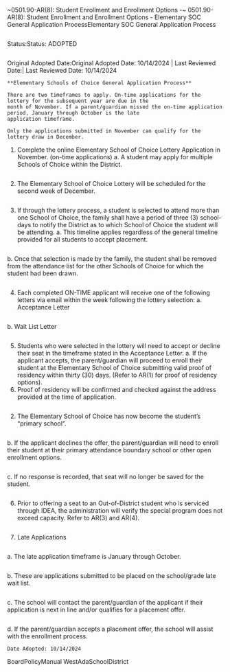 ~0501.90-AR(8): Student Enrollment and Enrollment Options -~
 0501.90-AR(8): Student Enrollment and Enrollment Options -
Elementary SOC General Application ProcessElementary SOC General Application Process
```
```
Status:Status: ADOPTED
```
```
Original Adopted Date:Original Adopted Date: 10/14/2024 | Last Reviewed Date:| Last Reviewed Date: 10/14/2024
```
**Elementary Schools of Choice General Application Process**

There are two timeframes to apply. On-time applications for the lottery for the subsequent year are due in the
month of November. If a parent/guardian missed the on-time application period, January through October is the late
application timeframe.

Only the applications submitted in November can qualify for the lottery draw in December.

```
1. Complete the online Elementary School of Choice Lottery Application in November. (on-time applications)
a. A student may apply for multiple Schools of Choice within the District.
```
```
2. The Elementary School of Choice Lottery will be scheduled for the second week of December.
```
```
3. If through the lottery process, a student is selected to attend more than one School of Choice, the family shall
have a period of three (3) school-days to notify the District as to which School of Choice the student will be
attending.
a. This timeline applies regardless of the general timeline provided for all students to accept placement.
```
```
b. Once that selection is made by the family, the student shall be removed from the attendance list for the
other Schools of Choice for which the student had been drawn.
```
```
4. Each completed ON-TIME applicant will receive one of the following letters via email within the week
following the lottery selection:
a. Acceptance Letter
```
```
b. Wait List Letter
```
```
5. Students who were selected in the lottery will need to accept or decline their seat in the timeframe stated in
the Acceptance Letter.
a. If the applicant accepts, the parent/guardian will proceed to enroll their student at the Elementary
School of Choice submitting valid proof of residency within thirty (30) days. (Refer to AR(1) for proof of
residency options).
1. Proof of residency will be confirmed and checked against the address provided at the time of
application.
```
```
2. The Elementary School of Choice has now become the student’s “primary school”.
```
```
b. If the applicant declines the offer, the parent/guardian will need to enroll their student at their primary
attendance boundary school or other open enrollment options.
```
```
c. If no response is recorded, that seat will no longer be saved for the student.
```
```
6. Prior to offering a seat to an Out-of-District student who is serviced through IDEA, the administration will
verify the special program does not exceed capacity. Refer to AR(3) and AR(4).
```
```
7. Late Applications
```
```
a. The late application timeframe is January through October.
```
```
b. These are applications submitted to be placed on the school/grade late wait list.
```
```
c. The school will contact the parent/guardian of the applicant if their application is next in line and/or
qualifies for a placement offer.
```
```
d. If the parent/guardian accepts a placement offer, the school will assist with the enrollment process.
```
Date Adopted: 10/14/2024

```
BoardPolicyManual
WestAdaSchoolDistrict
```


